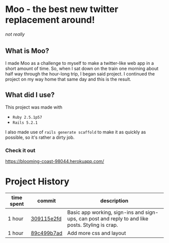 # Moo - the best new twitter replacement around!
###### not really

## What is Moo?
I made Moo as a challenge to myself to make a twitter-like web app in a short amount of time. So, when I sat down on the train one morning about half way through the hour-long trip, I began said project. I continued the project on my way home that same day and this is the result.

## What did I use?
This project was made with
 - `Ruby 2.5.1p57`
 - `Rails 5.2.1`
 
 I also made use of `rails generate scaffold` to make it as quickly as possible, so it's rather a dirty job.
 
### Check it out
https://blooming-coast-98044.herokuapp.com/

# Project History
| time spent | commit          | description |
|------------|---------------- |-------------|
| 1 hour     | [309115e2fd][1] | Basic app working, sign-ins and sign-ups, can post and reply to and like posts. Styling is crap.
| 1 hour     | [89c499b7ad][2] | Add more css and layout








[1]: https://github.com/zailleh/1-hour-twitter-moo/tree/309115e2fd1222359863777b64e4a67983cc2d2e
[2]: https://github.com/zailleh/1-hour-twitter-moo/tree/89c499b7ad21f5076534b35807b6e42a716b4476
